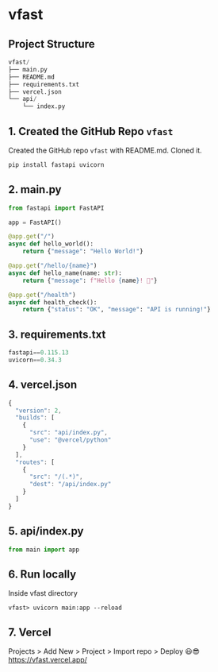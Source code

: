# vfast


## Project Structure
```py
vfast/
├── main.py
├── README.md
├── requirements.txt
├── vercel.json
└── api/
    └── index.py
```


## 1. Created the GitHub Repo `vfast`
Created the GitHub repo `vfast` with README.md. Cloned it. 

```py
pip install fastapi uvicorn
```

## 2. main.py

```py
from fastapi import FastAPI

app = FastAPI()

@app.get("/")
async def hello_world():
    return {"message": "Hello World!"}

@app.get("/hello/{name}")
async def hello_name(name: str):
    return {"message": f"Hello {name}! 👋"}

@app.get("/health")
async def health_check():
    return {"status": "OK", "message": "API is running!"}
```

## 3. requirements.txt

```py
fastapi==0.115.13
uvicorn==0.34.3
```

## 4. vercel.json

```js
{
  "version": 2,
  "builds": [
    {
      "src": "api/index.py",
      "use": "@vercel/python"
    }
  ],
  "routes": [
    {
      "src": "/(.*)",
      "dest": "/api/index.py"
    }
  ]
}
```

## 5. api/index.py

```py
from main import app
```


## 6. Run locally
Inside vfast directory

```
vfast> uvicorn main:app --reload 
```

## 7. Vercel

Projects > Add New > Project > Import repo > Deploy 😃😎  https://vfast.vercel.app/
